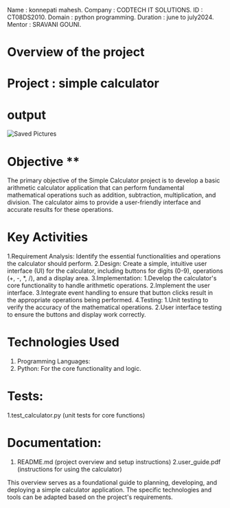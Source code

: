 Name : konnepati mahesh.
Company : CODTECH IT SOLUTIONS.
ID : CT08DS2010.
Domain : python programming.
Duration : june to july2024.
Mentor : SRAVANI GOUNI.

#  Overview of the project
# Project : simple calculator

# output #

![Saved Pictures](https://github.com/konnepatimahesh/CODTECH-task1/assets/172457605/2f273391-b8bf-47df-ae45-c2951577193e)

# Objective **
The primary objective of the Simple Calculator project is to develop a basic arithmetic calculator application that can perform fundamental mathematical operations such as addition, subtraction, multiplication, and division. The calculator aims to provide a user-friendly interface and accurate results for these operations.

# Key Activities
  1.Requirement Analysis: Identify the essential functionalities and operations the calculator should perform.
  2.Design: Create a simple, intuitive user interface (UI) for the calculator, including buttons for digits (0-9), operations (+, -, *, /), and a display area.
  3.Implementation:
    1.Develop the calculator's core functionality to handle arithmetic operations.
    2.Implement the user interface.
    3.Integrate event handling to ensure that button clicks result in the appropriate operations being performed.
  4.Testing:
    1.Unit testing to verify the accuracy of the mathematical operations.
    2.User interface testing to ensure the buttons and display work correctly.

# Technologies Used
  1. Programming Languages:
  2. Python: For the core functionality and logic.

# Tests:
  1.test_calculator.py (unit tests for core functions)
# Documentation:
 1. README.md (project overview and setup instructions)
 2.user_guide.pdf (instructions for using the calculator)

   This overview serves as a foundational guide to planning, developing, and deploying a simple calculator application. The specific technologies and tools can be adapted based on the 
   project's requirements. 

